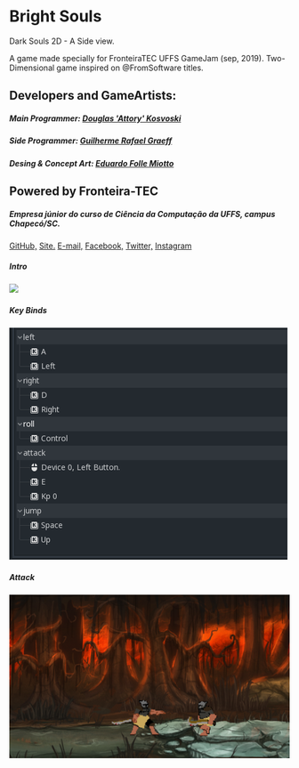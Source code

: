 # Bright Souls
Dark Souls  2D - A Side view.

A game made specially for FronteiraTEC UFFS GameJam (sep, 2019).
Two-Dimensional game inspired on @FromSoftware titles.

## Developers and GameArtists: 
##### Main Programmer: [Douglas 'Attory' Kosvoski](https://github.com/DouglasKosvoski)
##### Side Programmer: [Guilherme Rafael Graeff](https://github.com/GuilhermeGraeff)
##### Desing & Concept Art: [Eduardo Folle Miotto](https://github.com/edo-folle)
   


## Powered by Fronteira-TEC
##### Empresa júnior do curso de Ciência da Computação da UFFS, campus Chapecó/SC. 
[GitHub,](https://github.com/FronteiraTec) [ Site.](http://fronteiratec.com) [E-mail,](contato@fronteiratec.com) 
[Facebook,](asdasd.com) [Twitter,]() [Instagram](https://instagram.com/fronteiratec/)


##### Intro
   ![](https://github.com/DouglasKosvoski/BrightSouls/blob/master/screenshots/intro.png)

##### Key Binds
   ![](https://github.com/DouglasKosvoski/Bright/blob/master/screenshots/keybindings.png)
   
##### Attack 
   ![](https://github.com/DouglasKosvoski/Bright/blob/master/screenshots/attack.png)
